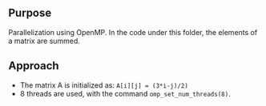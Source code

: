## Purpose
Parallelization using OpenMP.
In the code under this folder, the elements of a matrix are summed.

## Approach
- The matrix A is initialized as: `A[i][j] = (3*i-j)/2)`
- 8 threads are used, with the command `omp_set_num_threads(8)`.
